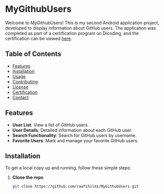 # MyGithubUsers

Welcome to MyGithubUsers! This is my second Android application project, developed to display information about GitHub users. The application was completed as part of a certification program on Dicoding, and the certification can be viewed [here](https://www.dicoding.com/certificates/QLZ9R4GY9P5D).

## Table of Contents

- [Features](#features)
- [Installation](#installation)
- [Usage](#usage)
- [Contributing](#contributing)
- [License](#license)
- [Certification](#certification)
- [Contact](#contact)

## Features

- **User List**: View a list of GitHub users.
- **User Details**: Detailed information about each GitHub user.
- **Search Functionality**: Search for GitHub users by username.
- **Favorite Users**: Mark and manage your favorite GitHub users.

## Installation

To get a local copy up and running, follow these simple steps:

1. **Clone the repo**
   ```sh
   git clone https://github.com/raafihilmi/MyGithubUsers.git
